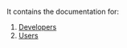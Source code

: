 It contains the documentation for:

1. [Developers](readme_developers.md)
2. [Users](readme_users.md)
